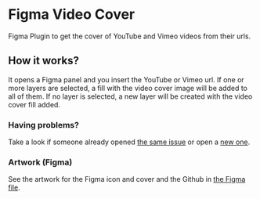 # Figma Video Cover

Figma Plugin to get the cover of YouTube and Vimeo videos from their urls.

## How it works?

It opens a Figma panel and you insert the YouTube or Vimeo url. If one or more layers are selected, a fill with the video cover image will be added to all of them. If no layer is selected, a new layer will be created with the video cover fill added.

### Having problems?

Take a look if someone already opened [the same issue](https://github.com/aarongarciah/figma-video-cover/issues?utf8=%E2%9C%93&q=is%3Aissue+is%3Aclosed+sort%3Aupdated-desc+) or open a [new one](https://github.com/aarongarciah/figma-video-cover/issues/new).

### Artwork (Figma)

See the artwork for the Figma icon and cover and the Github in [the Figma file](https://www.figma.com/file/opcLVoEFiMH6B9bvlKp9Cd/).
